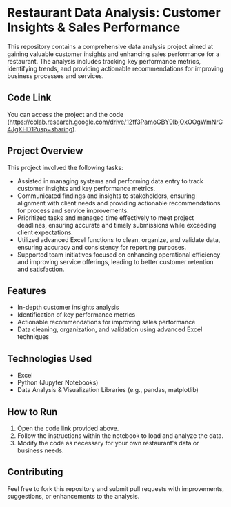 # Restaurant Data Analysis: Customer Insights & Sales Performance

This repository contains a comprehensive data analysis project aimed at gaining valuable customer insights and enhancing sales performance for a restaurant. The analysis includes tracking key performance metrics, identifying trends, and providing actionable recommendations for improving business processes and services.

## Code Link

You can access the project and the code (https://colab.research.google.com/drive/12ff3PamoGBY9IbjOxOOgWmNrC4JgXHD1?usp=sharing).

## Project Overview

This project involved the following tasks:

- Assisted in managing systems and performing data entry to track customer insights and key performance metrics.
- Communicated findings and insights to stakeholders, ensuring alignment with client needs and providing actionable recommendations for process and service improvements.
- Prioritized tasks and managed time effectively to meet project deadlines, ensuring accurate and timely submissions while exceeding client expectations.
- Utilized advanced Excel functions to clean, organize, and validate data, ensuring accuracy and consistency for reporting purposes.
- Supported team initiatives focused on enhancing operational efficiency and improving service offerings, leading to better customer retention and satisfaction.

## Features

- In-depth customer insights analysis
- Identification of key performance metrics
- Actionable recommendations for improving sales performance
- Data cleaning, organization, and validation using advanced Excel techniques

## Technologies Used

- Excel
- Python (Jupyter Notebooks)
- Data Analysis & Visualization Libraries (e.g., pandas, matplotlib)

## How to Run

1. Open the code link provided above.
2. Follow the instructions within the notebook to load and analyze the data.
3. Modify the code as necessary for your own restaurant's data or business needs.

## Contributing

Feel free to fork this repository and submit pull requests with improvements, suggestions, or enhancements to the analysis.

